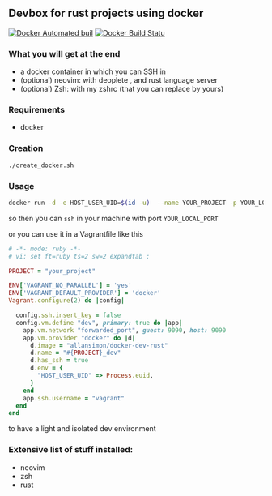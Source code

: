 ## Devbox for rust projects using docker

[![Docker Automated buil](https://img.shields.io/docker/automated/allansimon/docker-dev-rust.svg)]()
[![Docker Build Statu](https://img.shields.io/docker/build/allansimon/docker-dev-rust.svg)]()

### What you will get at the end

   * a docker container in which you can SSH in
   * (optional) neovim: with deoplete , and rust language server
   * (optional) Zsh: with my zshrc (that you can replace by yours)

### Requirements

   * docker

### Creation

```bash
./create_docker.sh
```

### Usage

```bash
docker run -d -e HOST_USER_UID=$(id -u)  --name YOUR_PROJECT -p YOUR_LOCAL_PORT:22 rust_nvim_docker
```

so then you can `ssh` in your machine with port `YOUR_LOCAL_PORT`

or you can use it in a Vagrantfile like this 

```ruby
# -*- mode: ruby -*-
# vi: set ft=ruby ts=2 sw=2 expandtab :

PROJECT = "your_project"

ENV['VAGRANT_NO_PARALLEL'] = 'yes'
ENV['VAGRANT_DEFAULT_PROVIDER'] = 'docker'
Vagrant.configure(2) do |config|

  config.ssh.insert_key = false
  config.vm.define "dev", primary: true do |app|
    app.vm.network "forwarded_port", guest: 9090, host: 9090
    app.vm.provider "docker" do |d|
      d.image = "allansimon/docker-dev-rust"
      d.name = "#{PROJECT}_dev"
      d.has_ssh = true
      d.env = {
        "HOST_USER_UID" => Process.euid,
      }
    end
    app.ssh.username = "vagrant"
  end
end
```

to have a light and isolated dev environment

### Extensive list of stuff installed:

  - neovim
  - zsh
  - rust
